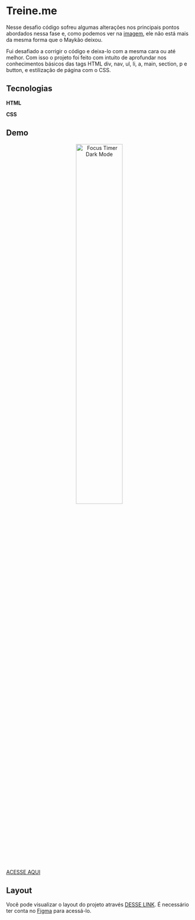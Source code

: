 
# Treine.me

Nesse desafio código sofreu algumas alterações nos principais pontos abordados nessa fase e, como podemos ver na [imagem](https://efficient-sloth-d85.notion.site/image/https%3A%2F%2Fs3-us-west-2.amazonaws.com%2Fsecure.notion-static.com%2Fb447a15f-34cc-4490-9188-8e640f02e3c4%2FUntitled.png?id=6733d759-a003-4cf2-80e0-909a15bc8a21&table=block&spaceId=08f749ff-d06d-49a8-a488-9846e081b224&width=2000&userId=&cache=v2), ele não está mais da mesma forma que o Maykão deixou.

Fui desafiado a corrigir o código e deixa-lo com a mesma cara ou até melhor. Com isso o projeto foi feito com intuito de aprofundar nos conhecimentos básicos das tags HTML div, nav, ul, li, a, main, section, p e button, e estilização de página com o CSS.




## Tecnologias

**HTML**

**CSS**




## Demo

<p align="center"> 
<img alt="Focus Timer Dark Mode" src=".github/ezgif.com-gif-maker.gif" width="50%">
</p>

[ACESSE AQUI](https://cleytonw-treine-me.netlify.app/)
## Layout

Você pode visualizar o layout do projeto através [DESSE LINK](https://www.figma.com/file/rkDOHGPwwFtBNqEdHSuQPd/Projeto-02---Explorer?node-id=0%3A1&t=Mc8ByJbnK1m8qDEi-0). É necessário ter conta no [Figma](https://figma.com) para acessá-lo.
